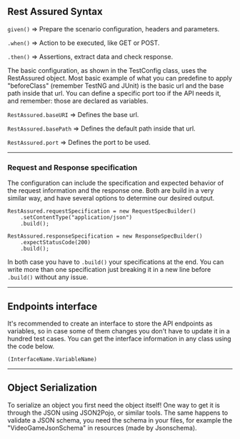 ## Rest Assured Syntax
`given()` => Prepare the scenario configuration, headers and
parameters.

`.when()` => Action to be executed, like GET or POST.

`.then()` => Assertions, extract data and check response.

The basic configuration, as shown in the TestConfig class, 
uses the RestAssured object. Most basic example of what you can
predefine to apply "beforeClass" (remember TestNG and JUnit)
is the basic url and the base path inside that url. You can
define a specific port too if the API needs it, and remember:
those are declared as variables.

`RestAssured.baseURI` => Defines the base url.

`RestAssured.basePath` => Defines the default path inside that url.

`RestAssured.port` => Defines the port to be used.

---
### Request and Response specification

The configuration can include the specification and expected 
behavior of the request information and the response one. Both
are build in a very similar way, and have several options to 
determine our desired output. 

```
RestAssured.requestSpecification = new RequestSpecBuilder()
    .setContentType("application/json")
    .build();
    
RestAssured.responseSpecification = new ResponseSpecBuilder()
    .expectStatusCode(200)
    .build();
```

In both case you have to `.build()` your specifications at
the end. You can write more than one specification just breaking
it in a new line before `.build()` without any issue.

---
## Endpoints interface

It's recommended to create an interface to store the API endpoints
as variables, so in case some of them changes you don't have
to update it in a hundred test cases. You can get the 
interface information in any class using the code below.

`(InterfaceName.VariableName)`

---
## Object Serialization

To serialize an object you first need the object itself! One way
to get it is through the JSON using JSON2Pojo, or similar
tools. The same happens to validate a JSON schema, you need
the schema in your files, for example the "VideoGameJsonSchema"
in resources (made by Jsonschema).
